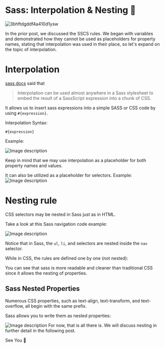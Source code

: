 # Sass: Interpolation & Nesting 🎁


![3bhftdgddf4a410d1ysw](https://user-images.githubusercontent.com/69124951/193544106-5aec7e2c-f258-4258-882b-4bdfbc7f21a5.gif)



In the prior post, we discussed the SSCS rules. We began with variables and demonstrated how they cannot be used as placeholders for property names, stating that interpolation was used in their place, so let's expand on the topic of interpolation.

# Interpolation
[sass docs](https://sass-lang.com/documentation/interpolation) said that
> Interpolation can be used almost anywhere in a Sass stylesheet to embed the result of a SassScript expression into a chunk of CSS.

It allows us to insert sass expressions into a simple SASS or CSS code by using `#{expression}`.

Interpolation Syntax:
```
#{expression}
```
Example:

![Image description](https://dev-to-uploads.s3.amazonaws.com/uploads/articles/1ojaisq0tv2vo38jvqmv.png)

Keep in mind that we may use interpolation as a placeholder for both property names and values.

It can also be utilized as a placeholder for selectors.
Example: 
![Image description](https://dev-to-uploads.s3.amazonaws.com/uploads/articles/v4zfj0xech0vhymx0vg4.png)


# Nesting rule
CSS selectors may be nested in Sass just as in HTML.

Take a look at this Sass navigation code example:


![Image description](https://dev-to-uploads.s3.amazonaws.com/uploads/articles/9fuet0j06r2uncfj5bdg.png)

Notice that in Sass, the `ul`, `li`, and selectors are nested inside the `nav` selector.

While in CSS, the rules are defined one by one (not nested):

You can see that sass is more readable and cleaner than traditional CSS since it allows the nesting of properties.

## Sass Nested Properties

Numerous CSS properties, such as text-align, text-transform, and text-overflow, all begin with the same prefix.

Sass allows you to write them as nested properties:


![Image description](https://dev-to-uploads.s3.amazonaws.com/uploads/articles/2g1dtm8yqvs700m8sgd3.png)
For now, that is all there is. We will discuss nesting in further detail in the following post.

See You 🧡 
